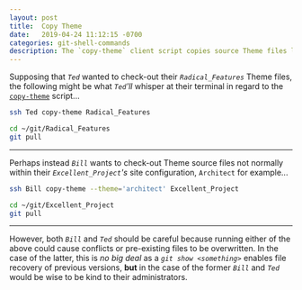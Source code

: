 ```yaml
---
layout: post
title:  Copy Theme
date:   2019-04-24 11:12:15 -0700
categories: git-shell-commands
description: The `copy-theme` client script copies source Theme files listed in named repository's `_config.yml` site configuration file
---
```



Supposing that _`Ted`_ wanted to check-out their _`Radical_Features`_ Theme files, the following might be what _`Ted`'ll_ whisper at their terminal in regard to the [`copy-theme`][source_master__copy-theme] script...


```bash
ssh Ted copy-theme Radical_Features

cd ~/git/Radical_Features
git pull
```


------


Perhaps instead _`Bill`_ wants to check-out Theme source files not normally within their _`Excellent_Project`'s_ site configuration, `Architect` for example...


```bash
ssh Bill copy-theme --theme='architect' Excellent_Project

cd ~/git/Excellent_Project
git pull
```

------


However, both _`Bill`_ and _`Ted`_ should be careful because running either of the above could cause conflicts or pre-existing files to be overwritten. In the case of the latter, this is _no big deal_ as a _`git show <something>`_ enables file recovery of previous versions, __but__ in the case of the former _`Bill`_ and _`Ted`_ would be wise to be kind to their administrators.


[source_master__copy-theme]: https://github.com/git-utilities/git-shell-commands/blob/master/copy-theme
